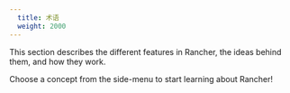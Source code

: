 ```yaml
---
  title: 术语
  weight: 2000
---
```

This section describes the different features in Rancher, the ideas behind them, and how they work.

Choose a concept from the side-menu to start learning about Rancher!
